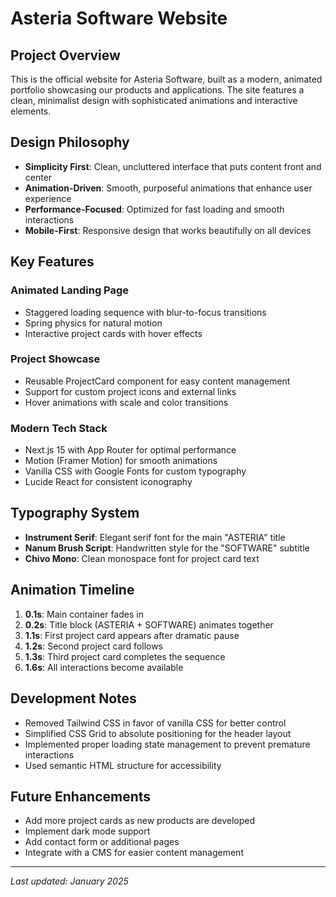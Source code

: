 # Asteria Software Website

## Project Overview

This is the official website for Asteria Software, built as a modern, animated portfolio showcasing our products and applications. The site features a clean, minimalist design with sophisticated animations and interactive elements.

## Design Philosophy

- **Simplicity First**: Clean, uncluttered interface that puts content front and center
- **Animation-Driven**: Smooth, purposeful animations that enhance user experience
- **Performance-Focused**: Optimized for fast loading and smooth interactions
- **Mobile-First**: Responsive design that works beautifully on all devices

## Key Features

### Animated Landing Page
- Staggered loading sequence with blur-to-focus transitions
- Spring physics for natural motion
- Interactive project cards with hover effects

### Project Showcase
- Reusable ProjectCard component for easy content management
- Support for custom project icons and external links
- Hover animations with scale and color transitions

### Modern Tech Stack
- Next.js 15 with App Router for optimal performance
- Motion (Framer Motion) for smooth animations
- Vanilla CSS with Google Fonts for custom typography
- Lucide React for consistent iconography

## Typography System

- **Instrument Serif**: Elegant serif font for the main "ASTERIA" title
- **Nanum Brush Script**: Handwritten style for the "SOFTWARE" subtitle
- **Chivo Mono**: Clean monospace font for project card text

## Animation Timeline

1. **0.1s**: Main container fades in
2. **0.2s**: Title block (ASTERIA + SOFTWARE) animates together
3. **1.1s**: First project card appears after dramatic pause
4. **1.2s**: Second project card follows
5. **1.3s**: Third project card completes the sequence
6. **1.6s**: All interactions become available

## Development Notes

- Removed Tailwind CSS in favor of vanilla CSS for better control
- Simplified CSS Grid to absolute positioning for the header layout
- Implemented proper loading state management to prevent premature interactions
- Used semantic HTML structure for accessibility

## Future Enhancements

- Add more project cards as new products are developed
- Implement dark mode support
- Add contact form or additional pages
- Integrate with a CMS for easier content management

---

*Last updated: January 2025*
